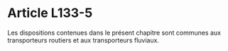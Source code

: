 # Article L133-5

Les dispositions contenues dans le présent chapitre sont communes aux transporteurs routiers et aux transporteurs fluviaux.